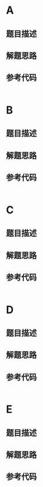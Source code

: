 # A 

## 题目描述
>
## 解题思路
>

## 参考代码
```cpp

```

# B

## 题目描述
>
## 解题思路
>

## 参考代码
```cpp

```
# C

## 题目描述
>
## 解题思路
>

## 参考代码
```cpp

```

# D

## 题目描述
>
## 解题思路
>

## 参考代码
```cpp

```

# E

## 题目描述
>
## 解题思路
>

## 参考代码
```cpp

```